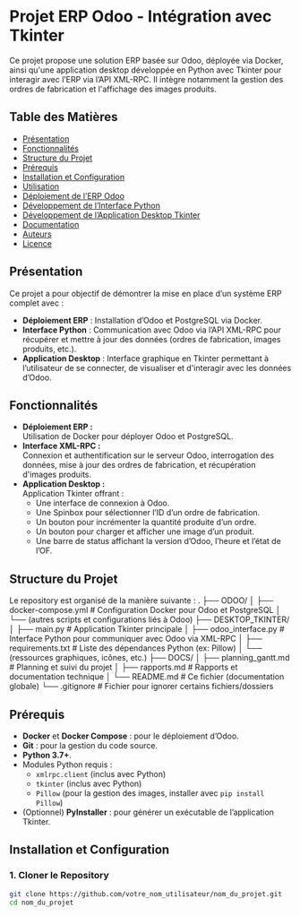 # Projet ERP Odoo - Intégration avec Tkinter

Ce projet propose une solution ERP basée sur Odoo, déployée via Docker, ainsi qu'une application desktop développée en Python avec Tkinter pour interagir avec l’ERP via l’API XML-RPC. Il intègre notamment la gestion des ordres de fabrication et l'affichage des images produits.

## Table des Matières
- [Présentation](#présentation)
- [Fonctionnalités](#fonctionnalités)
- [Structure du Projet](#structure-du-projet)
- [Prérequis](#prérequis)
- [Installation et Configuration](#installation-et-configuration)
- [Utilisation](#utilisation)
- [Déploiement de l’ERP Odoo](#déploiement-de-lerp-odoo)
- [Développement de l’Interface Python](#développement-de-linterface-python)
- [Développement de l’Application Desktop Tkinter](#développement-de-lapplication-desktop-tkinter)
- [Documentation](#documentation)
- [Auteurs](#auteurs)
- [Licence](#licence)

## Présentation
Ce projet a pour objectif de démontrer la mise en place d’un système ERP complet avec :
- **Déploiement ERP** : Installation d’Odoo et PostgreSQL via Docker.
- **Interface Python** : Communication avec Odoo via l’API XML-RPC pour récupérer et mettre à jour des données (ordres de fabrication, images produits, etc.).
- **Application Desktop** : Interface graphique en Tkinter permettant à l’utilisateur de se connecter, de visualiser et d'interagir avec les données d’Odoo.

## Fonctionnalités
- **Déploiement ERP :**  
  Utilisation de Docker pour déployer Odoo et PostgreSQL.
- **Interface XML-RPC :**  
  Connexion et authentification sur le serveur Odoo, interrogation des données, mise à jour des ordres de fabrication, et récupération d'images produits.
- **Application Desktop :**  
  Application Tkinter offrant :
  - Une interface de connexion à Odoo.
  - Une Spinbox pour sélectionner l’ID d’un ordre de fabrication.
  - Un bouton pour incrémenter la quantité produite d’un ordre.
  - Un bouton pour charger et afficher une image d’un produit.
  - Une barre de status affichant la version d’Odoo, l’heure et l’état de l’OF.

## Structure du Projet
Le repository est organisé de la manière suivante :
. ├── ODOO/ │ ├── docker-compose.yml # Configuration Docker pour Odoo et PostgreSQL │ └── (autres scripts et configurations liés à Odoo) ├── DESKTOP_TKINTER/ │ ├── main.py # Application Tkinter principale │ ├── odoo_interface.py # Interface Python pour communiquer avec Odoo via XML-RPC │ ├── requirements.txt # Liste des dépendances Python (ex: Pillow) │ └── (ressources graphiques, icônes, etc.) ├── DOCS/ │ ├── planning_gantt.md # Planning et suivi du projet │ ├── rapports.md # Rapports et documentation technique │ └── README.md # Ce fichier (documentation globale) └── .gitignore # Fichier pour ignorer certains fichiers/dossiers


## Prérequis
- **Docker** et **Docker Compose** : pour le déploiement d’Odoo.
- **Git** : pour la gestion du code source.
- **Python 3.7+**.
- Modules Python requis :
  - `xmlrpc.client` (inclus avec Python)
  - `tkinter` (inclus avec Python)
  - `Pillow` (pour la gestion des images, installer avec `pip install Pillow`)
- (Optionnel) **PyInstaller** : pour générer un exécutable de l’application Tkinter.

## Installation et Configuration

### 1. Cloner le Repository
```bash
git clone https://github.com/votre_nom_utilisateur/nom_du_projet.git
cd nom_du_projet
